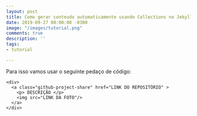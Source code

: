 ```yaml
---
layout: post
title: Como gerar conteudo automaticamente usando Collections no Jekyll
date: 2019-09-27 00:00:00 -0300
image: "/images/tutorial.png"
comments: true
description: ''
tags:
- tutorial

---
```


Para isso vamos usar o seguinte pedaço de código:

    <div>
      <a class="github-project-share" href="LINK DO REPOSITÓRIO" >
        <p> DESCRIÇÃO </p>
        <img src="LINK DA FOTO"/>
      </a>
    </div>